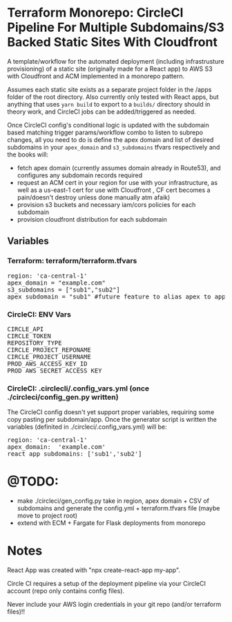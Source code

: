 #  Terraform Monorepo: CircleCI Pipeline For Multiple Subdomains/S3 Backed Static Sites With Cloudfront

A template/workflow for the automated deployment (including infrastrusture provisioning) of a static site (originally made for a React app) to AWS S3 with Cloudfront and ACM implemented in a monorepo pattern.

Assumes each static site exists as a separate project folder in the /apps folder of the root directory. Also currently only tested with React apps, but anything that uses `yarn build` to export to a `builds/` directory should in theory work, and CircleCI jobs can be added/triggered as needed.

Once CircleCI config's conditional logic is updated with the subdomain based matching trigger params/workflow combo to listen to subrepo changes, all you need to do is define the apex domain and list of desired subdomains in your `apex_domain` and `s3_subdomains` tfvars respectively and the books will:

- fetch apex domain (currently assumes domain already in Route53), and configures any subdomain records required
- request an ACM cert in your region for use with your infrastructure, as well as a us-east-1 cert for use with Cloudfront , CF cert becomes a pain/doesn't destroy unless done manually atm afaik)
- provision s3 buckets and necessary iam/cors policies for each subdomain
- provision cloudfront distribution for each subdomain

## Variables

### Terraform: terraform/terraform.tfvars

<pre>
region: 'ca-central-1'
apex_domain = "example.com"
s3_subdomains = ["sub1","sub2"]
apex_subdomain = "sub1" #future feature to alias apex to app
</pre>

### CircleCI: ENV Vars

<pre>
CIRCLE_API
CIRCLE_TOKEN
REPOSITORY_TYPE
CIRCLE_PROJECT_REPONAME
CIRCLE_PROJECT_USERNAME
PROD_AWS_ACCESS_KEY_ID
PROD_AWS_SECRET_ACCESS_KEY
</pre>

### CircleCI: .circlecli/.config_vars.yml (once ./circleci/config_gen.py written)

The CircleCI config doesn't yet support proper variables, requiring some copy pasting per subdomain/app. Once the generator script is written the variables (definited in ./circleci/.config_vars.yml) will be:

<pre>
region: 'ca-central-1'
apex_domain:  'example.com'
react_app_subdomains: ['sub1','sub2']
</pre>

# @TODO:

- make ./circleci/gen_config.py take in region, apex domain + CSV of subdomains and generate the config.yml + terraform.tfvars file (maybe move to project root)
- extend with ECM + Fargate for Flask deployments from monorepo

#  Notes

React App was created with "npx create-react-app my-app".

Circle CI requires a setup of the deployment pipeline via your CircleCI account (repo only contains config files).

Never include your AWS login credentials in your git repo (and/or terraform files)!!
